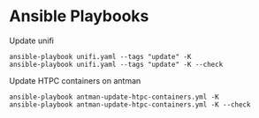 # Ansible Playbooks

Update unifi
```
ansible-playbook unifi.yaml --tags "update" -K
ansible-playbook unifi.yaml --tags "update" -K --check
```

Update HTPC containers on antman
```
ansible-playbook antman-update-htpc-containers.yml -K
ansible-playbook antman-update-htpc-containers.yml -K --check
```
